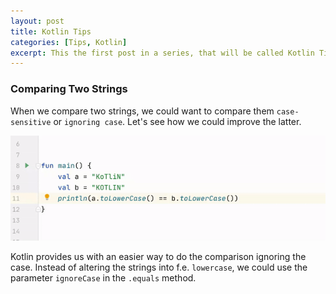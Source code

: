 ```yaml
---
layout: post
title: Kotlin Tips
categories: [Tips, Kotlin]
excerpt: This the first post in a series, that will be called Kotlin Tips, which will try to summarize a bunch of useful tips.
---
```


### Comparing Two Strings
When we compare two strings, we could want to compare them `case-sensitive` or `ignoring case`.
Let's see how we could improve the latter. 

![Tip](/images/gifs/comparing_two_strings.gif)

Kotlin provides us with an easier way to do the comparison ignoring the case. Instead of altering the strings into f.e. `lowercase`, we could use the parameter `ignoreCase` in the `.equals` method.
